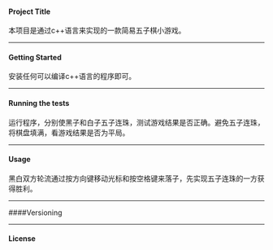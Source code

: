 #### Project Title
本项目是通过c++语言来实现的一款简易五子棋小游戏。
***
#### Getting Started
安装任何可以编译c++语言的程序即可。
***
#### Running the tests
运行程序，分别使黑子和白子五子连珠，测试游戏结果是否正确。避免五子连珠，将棋盘填满，看游戏结果是否为平局。
***
#### Usage
黑白双方轮流通过按方向键移动光标和按空格键来落子，先实现五子连珠的一方获得胜利。
***
####Versioning
***
#### License